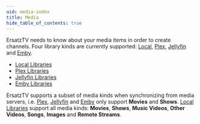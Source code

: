 ```yaml
---
uid: media-index
title: Media
hide_table_of_contents: true
---
```


ErsatzTV needs to know about your media items in order to create channels.
Four library kinds are currently supported: [Local](#local-libraries), [Plex](#plex-libraries), [Jellyfin](#jellyfin-libraries) and [Emby](#emby-libraries).

- [Local Libraries](/docs/media/local)
- [Plex Libraries](/docs/media/plex)
- [Jellyfin Libraries](/docs/media/jellyfin)
- [Emby Libraries](/docs/media/emby)

ErsatzTV supports a subset of media kinds when synchronizing from media servers, i.e. [Plex](#plex-libraries), [Jellyfin](#jellyfin-libraries) and [Emby](#emby-libraries) only support **Movies** and **Shows**.
[Local Libraries](#local-libraries) support all media kinds: **Movies**, **Shows**, **Music Videos**, **Other Videos**, **Songs**, **Images** and **Remote Streams**.
